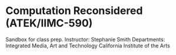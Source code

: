 # Computation Reconsidered (ATEK/IIMC-590)
Sandbox for class prep. 
Instructor: Stephanie Smith
Departments: Integrated Media, Art and Technology
California Institute of the Arts